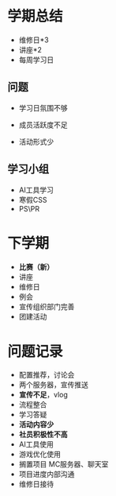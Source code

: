 # 学期总结

* 维修日*3
* 讲座*2
* 每周学习日



## 问题

* 学习日氛围不够

* 成员活跃度不足

* 活动形式少

  

## 学习小组

* AI工具学习
* 寒假CSS
* PS\PR

# 下学期

* **比赛（新）**
* 讲座
* 维修日
* 例会
* 宣传组织部门完善
* 团建活动



# 问题记录

* 配置推荐，讨论会
* 两个服务器，宣传推送
* **宣传不足**，vlog
* 流程整合
* 学习答疑
* **活动内容少**
* **社员积极性不高**
* AI工具使用
* 游戏优化使用
* 搁置项目      MC服务器、聊天室
* 项目进度内部沟通
* 维修日接待